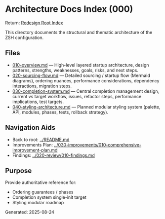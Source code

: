 # Architecture Docs Index (000)

Return: [Redesign Root Index](../README.md)

This directory documents the structural and thematic architecture of the ZSH configuration.

## Files

- [010-overview.md](010-overview.md) — High-level layered startup architecture, design patterns, strengths, weaknesses, goals, risks, and next steps.
- [020-sourcing-flow.md](020-sourcing-flow.md) — Detailed sourcing / startup flow (Mermaid diagrams), ordering nuances, performance considerations, dependency interactions, migration steps.
- [030-completion-system.md](030-completion-system.md) — Central completion management design, current vs target workflow, issues, refactor steps, performance implications, test targets.
- [040-styling-architecture.md](040-styling-architecture.md) — Planned modular styling system (palette, API, modules, phases, tests, rollback strategy).

## Navigation Aids
- Back to root: [../README.md](../README.md)
- Improvements Plan: [../030-improvements/010-comprehensive-improvement-plan.md](../030-improvements/010-comprehensive-improvement-plan.md)
- Findings: [../020-review/010-findings.md](../020-review/010-findings.md)

## Purpose
Provide authoritative reference for:
- Ordering guarantees / phases
- Completion system single-init target
- Styling modular roadmap

Generated: 2025-08-24
